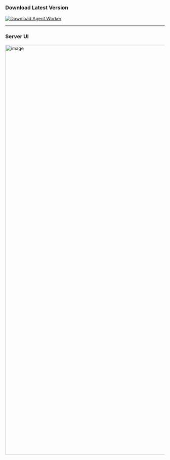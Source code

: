 ### Download Latest Version
[![Download Agent.Worker](https://img.shields.io/badge/⬇️%20Download-Agent%20v0.0.1-blue?style=for-the-badge)](https://github.com/priadiliav/Manager/releases/download/v0.0.2/Agent.Worker.exe.zip)

---

### Server UI

<img width="2559" height="1293" alt="image" src="https://github.com/user-attachments/assets/911f1760-66ea-4a4a-abdc-84bfa597ead8" />





